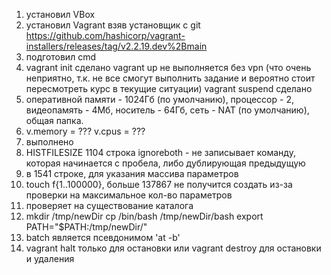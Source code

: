 1. установил VBox
2. установил Vagrant взяв установщик с git https://github.com/hashicorp/vagrant-installers/releases/tag/v2.2.19.dev%2Bmain
3. подготовил cmd
4. vagrant init сделано
vagrant up не выполняется без vpn (что очень неприятно, т.к. не все смогут выполнить задание и вероятно стоит пересмотреть курс в текущие ситуации)
vagrant suspend сделано
5. оперативной памяти - 1024Гб (по умолчанию), процессор - 2, видеопамять - 4Мб, носитель - 64Гб, сеть - NAT (по умолчанию), общая папка.
6. v.memory = ??? v.cpus = ???
7. выполнено
8. HISTFILESIZE 1104 строка
ignoreboth - не записывает команду, которая начинается с пробела, либо дублирующая предыдущую
9. в 1541 строке, для указания массива параметров
10. touch f{1..100000}, больше 137867 не получится создать из-за проверки на максимальное кол-во параметров
11. проверяет на существование каталога
12. mkdir /tmp/newDir
cp /bin/bash /tmp/newDir/bash
export PATH="$PATH:/tmp/newDir/"
13. batch является псевдонимом 'at -b'
14. vagrant halt только для остановки
или vagrant destroy для остановки и удаления
